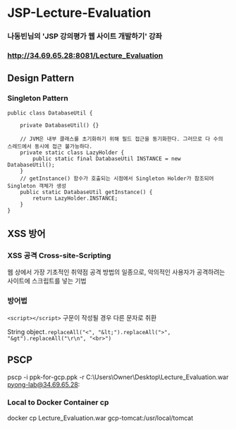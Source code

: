 # JSP-Lecture-Evaluation
### 나동빈님의 'JSP 강의평가 웹 사이트  개발하기' 강좌 

### http://34.69.65.28:8081/Lecture_Evaluation





## Design Pattern
### Singleton Pattern
```
public class DatabaseUtil {

	private DatabaseUtil() {}
	
	// JVM은 내부 클래스를 초기화하기 위해 필드 접근을 동기화한다. 그러므로 다 수의 스레드에서 동시에 접근 불가능하다.
	private static class LazyHolder {
		public static final DatabaseUtil INSTANCE = new DatabaseUtil();
	}
	// getInstance() 함수가 호출되는 시점에서 Singleton Holder가 참조되어 Singleton 객체가 생성
	public static DatabaseUtil getInstance() {
		return LazyHolder.INSTANCE;
	}
}
```



## XSS 방어

### XSS 공격 Cross-site-Scripting 

웹 상에서 가장 기초적인 취약점 공격 방법의 일종으로, 악의적인 사용자가 공격하려는 사이트에 스크립트를 넣는 기법

### 방어법

``<script></script>`` 구문이 작성될 경우 다른 문자로 취환

String object``.replaceAll("<", "&lt;").replaceAll(">", "&gt").replaceAll("\r\n", "<br>")``



## PSCP

pscp -i ppk-for-gcp.ppk -r C:\Users\Owner\Desktop\Lecture_Evaluation.war pyong-lab@34.69.65.28:



### Local to Docker Container cp

 docker cp Lecture_Evaluation.war gcp-tomcat:/usr/local/tomcat 